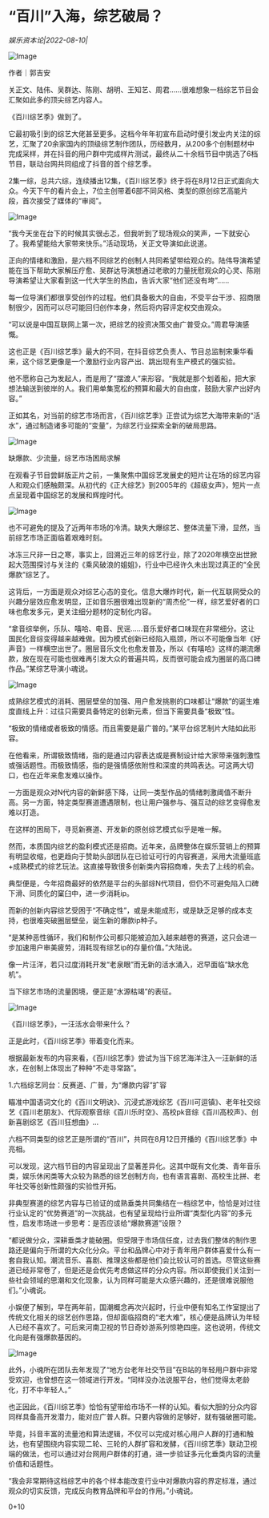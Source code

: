 # “百川”入海，综艺破局？

*娱乐资本论|2022-08-10|*

![Image](https://p26.toutiaoimg.com/img/tos-cn-i-qvj2lq49k0/3db03f9a52dc4a83ba5d4b7357398d9b~tplv-tt-shrink:640:0.image)

作者｜郭吉安

关正文、陆伟、吴群达、陈刚、胡明、王知艺、周君……很难想象一档综艺节目会汇聚如此多的顶尖综艺内容人。

《百川综艺季》做到了。

它最初吸引到的综艺大佬甚至更多。这档今年年初宣布启动时便引发业内关注的综艺，汇聚了20余家国内的顶级综艺制作团队，历经数月，从200多个创制题材中完成采样，并在抖音的用户群中完成样片测试，最终从二十余档节目中挑选了6档节目，联动台网共同组成了抖音的首个综艺季。

2集一综，总共六综，连续播出12集，《百川综艺季》终于将在8月12日正式面向大众。今天下午的看片会上，7位主创带着6部不同风格、类型的原创综艺高能片段，首次接受了媒体的“审阅”。

![Image](https://p5-testdcdn.itoutiaoimg.com/img/tos-cn-i-qvj2lq49k0/bb0224ee57d64717ade95ce985a3dec6~tplv-tt-shrink:640:0.image)

“我今天坐在台下的时候其实很忐忑，但我听到了现场观众的笑声，一下就安心了。我希望能给大家带来快乐。”活动现场，关正文导演如此说道。

正向的情绪和激励，是六档不同综艺的创制人共同希望带给观众的。陆伟导演希望能在当下帮助大家解压疗愈、吴群达导演想通过老歌的力量抚慰观众的心灵、陈刚导演希望让大家看到这一代大学生的热血，告诉大家“他们还没有垮”……

每一位导演们都很享受创作的过程。他们具备极大的自由，不受平台干涉、招商限制很少，因而可以尽可能回归创作本身，然后将内容评定权交由观众。

“可以说是中国互联网上第一次，把综艺的投资决策交由广普受众。”周君导演感慨。

这也正是《百川综艺季》最大的不同，在抖音综艺负责人、节目总监制宋秉华看来，这个综艺更像是一个激励行业内容产出、跳出现有生产模式的强实验。

他不愿称自己为发起人，而是用了“摆渡人”来形容。“我就是那个划着船，把大家想法输送到彼岸的人。我们用单集宽松的预算和最大的自由度，鼓励大家产出好内容。”

正如其名，对当前的综艺市场而言，《百川综艺季》正尝试为综艺大海带来新的“活水”，通过制造诸多可能的“变量”，为综艺行业探索全新的破局思路。

![Image](https://p3.toutiaoimg.com/img/tos-cn-i-qvj2lq49k0/726c9ebf8a814feea573c11ce89ad83a~tplv-tt-shrink:640:0.image)

缺爆款、少流量，综艺市场困局求解

在观看子节目尝鲜版正片之前，一集聚焦中国综艺发展史的短片让在场的综艺内容人和观众们感触颇深。从初代的《正大综艺》到2005年的《超级女声》，短片一点点呈现着中国综艺的发展和辉煌时代。

![Image](https://p6.toutiaoimg.com/img/tos-cn-i-qvj2lq49k0/36049940f9fa428da97ba7c3c5695d90~tplv-tt-shrink:640:0.image)

也不可避免的提及了近两年市场的冷清。缺失大爆综艺、整体流量下滑，显然，当前综艺市场正面临着艰难时刻。

冰冻三尺非一日之寒，事实上，回溯近三年的综艺行业，除了2020年横空出世掀起大范围探讨与关注的《乘风破浪的姐姐》，行业中已经许久未出现过真正的“全民爆款”综艺了。

这背后，一方面是观众对综艺心态的变化。信息大爆炸时代，新一代互联网受众的兴趣分层效应愈发明显，正如音乐圈很难出现新的“周杰伦”一样，综艺爱好者的口味也愈发多元，更关注细分题材的定制化内容。

“拿音综举例，乐队、嘻哈、电音、民谣……音乐爱好者口味现在非常细分。这让国民化音综变得越来越难做。因为模式创新已经陷入瓶颈，所以不可能像当年《好声音》一样横空出世了。圈层音乐文化也愈发普及，所以《有嘻哈》这样的潮流爆款，放在现在可能也很难再引发大众的普遍共鸣，反而很可能会成为圈层的高口碑作品。”某综艺导演小魂说。

![Image](https://p9.toutiaoimg.com/img/tos-cn-i-qvj2lq49k0/83ee9baa25b64c4397e7c8c8c6a28d82~tplv-tt-shrink:640:0.image)

成熟综艺模式的消耗、圈层壁垒的加强、用户愈发挑剔的口味都让“爆款”的诞生难度直线上升：过往只需要具备特定的创新元素，但当下需要具备“极致”性。

“极致的情绪或者极致的情感。而且需要是最广普的。”某平台综艺制片大陆如此形容。

在他看来，所谓极致情绪，指的是通过内容表达或是赛制设计给大家带来强刺激性或强话题性。而极致情感，指的是强情感依附性和深度的共鸣表达。可这两大切口，也在近年来愈发难以操作。

一方面是观众对N代内容的新鲜感下降，让同一类型作品的情绪刺激阈值不断升高。另一方面，特定类型赛道遭遇限制，也让用户强参与、强互动的综艺变得愈发难以打造。

在这样的困局下，寻觅新赛道、开发新的原创综艺模式似乎是唯一解。

然而，本质国内综艺的盈利模式还是招商。近年来，品牌整体在娱乐营销上的预算有明显收缩，也更趋向于赞助头部团队在已验证可行的内容赛道，采用大流量班底+成熟模式的综艺玩法。这直接导致很多创新类内容招商难，失去了上线的机会。

典型便是，今年招商最好的依然是平台的头部综N代项目，但仍不可避免陷入口碑下滑、同质化的窠臼中，进一步消耗ip。

而新的创新内容综艺受困于“不确定性”，或是未能成形，或是缺乏足够的成本支持，也很难突破圈层壁垒，诞生新的爆款ip种子。

“是某种恶性循环，我们和制作公司都只能被迫加入越来越卷的赛道，这只会进一步加速用户审美疲劳，消耗现有综艺ip的存量价值。”大陆说。

像一片汪洋，若只过度消耗开发“老泉眼”而无新的活水涌入，迟早面临“缺水危机”。

当下综艺市场的流量困境，便正是“水源枯竭”的表征。

![Image](https://p6.toutiaoimg.com/img/tos-cn-i-qvj2lq49k0/2ae2baea39f744b0b69574a29902d86f~tplv-tt-shrink:640:0.image)

《百川综艺季》，一汪活水会带来什么？

正是此时，《百川综艺季》带着变化而来。

根据最新发布的内容来看，《百川综艺季》尝试为当下综艺海洋注入一汪新鲜的活水，在创制上体现出了种种“不走寻常路”。

1.六档综艺同台：反赛道、广普，为“爆款内容”扩容

瞄准中国语词文化的《百川文明诀》、沉浸式游戏综艺《百川可逗镇》、老年社交综艺《百川老朋友》、代际观察音综《百川乐时空》、高校pk音综《百川高校声》、创新喜剧综艺《百川狂想曲》…

六档不同类型的综艺正是所谓的“百川”，共同在8月12日开播的《百川综艺季》中亮相。

可以发现，这六档节目的内容呈现出了显著差异化。这其中既有文化类、青年音乐类，娱乐休闲类等大众较为熟悉的综艺创制方向，也有语言喜剧、高校生比拼、老年社交等创新性颇强的实验性开拓。

非典型赛道的综艺内容与已验证的成熟垂类共同集结在一档综艺中，恰恰是对过往行业认定的“优势赛道”的一次挑战，也有望呈现给行业所谓“类型化内容”的多元性，启发市场进一步思考：是否应该给“爆款赛道”设限？

“都说做分众，深耕垂类才能破圈。但受限于市场信任度，过去我们整体的制作思路还是偏向于所谓的大众化分众。平台和品牌心中对于青年用户群体喜爱什么有一套自我认知。潮流音乐、喜剧、推理这些都是他们会比较认可的首选。尽管这些赛道已经非常卷了，但是还是会优先考虑做这样的分众内容。所以即使我们关注到一些社会领域的思潮和文化现象，认为同样可能是大众感兴趣的，还是很难说服他们。”小魂说。

小娱便了解到，早在两年前，国潮概念再次兴起时，行业中便有知名工作室提出了传统文化相关的综艺创作思路，但却面临招商的“老大难”，核心便是品牌认为年轻人已经不喜欢了。可后来河南卫视的节日奇妙游系列惊艳四座。这也说明，传统文化向是有强爆款基因的。

![Image](https://p6.toutiaoimg.com/img/tos-cn-i-qvj2lq49k0/5c589845f5c749e99d66d52c06c76e69~tplv-tt-shrink:640:0.image)

此外，小魂所在团队去年发现了“地方台老年社交节目”在B站的年轻用户群中非常受欢迎，也曾想在这一领域进行开发。“同样没办法说服平台，他们觉得太老龄化，打不中年轻人。”

也正因此，《百川综艺季》恰恰有望带给市场不一样的认知。看似大胆的分众内容同样具备高开发潜力，能对应广普人群。只要内容做的足够好，就有强破圈可能。

毕竟，抖音丰富的流量池和算法逻辑，不仅可以完成对核心用户人群的打通和触达，也有望围绕内容实现二轮、三轮的人群扩容和发酵，《百川综艺季》联动卫视端的做法，也可以通过对台网用户群体的打通，进一步验证多元化垂类内容的流量价值和话题性。

“我会非常期待这档综艺中的各个样本能改变行业中对爆款内容的界定标准，通过观众的切实反馈，完成反向教育品牌和平台的作用。”小魂说。

0+10

